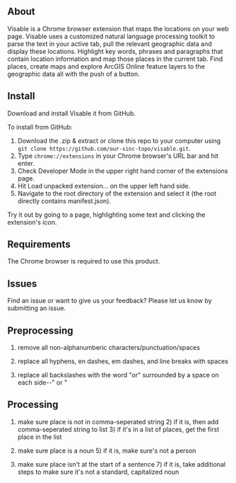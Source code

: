 ## About
Visable is a Chrome browser extension that maps the locations on your web page. Visable uses a customized natural language processing toolkit to parse the text in your active tab, pull the relevant geographic data and display these locations. Highlight key words, phrases and paragraphs that contain location information and map those places in the current tab. Find places, create maps and explore ArcGIS Online feature layers to the geographic data all with the push of a button.

## Install
Download and install Visable it from GitHub.

To install from GitHub:
1. Download the .zip & extract or clone this repo to your computer using `git clone https://github.com/our-sinc-topo/visable.git`.
2. Type `chrome://extensions` in your Chrome browser's URL bar and hit enter.
3. Check Developer Mode in the upper right hand corner of the extensions page.
4. Hit Load unpacked extension... on the upper left hand side.
5. Navigate to the root directory of the extension and select it (the root directly contains manifest.json).

Try it out by going to a page, highlighting some text and clicking the extension's icon.

## Requirements
The Chrome browser is required to use this product.

## Issues
Find an issue or want to give us your feedback? Please let us know by submitting an issue. 

## Preprocessing
1) remove all non-alphanumberic characters/punctuation/spaces

2) replace all hyphens, en dashes, em dashes, and line breaks with spaces

3) replace all backslashes with the word "or" surrounded by a space on each side--" or "

## Processing
1) make sure place is not in comma-seperated string
	    2) if it is, then add comma-seperated string to list
      3) if it's in a list of places, get the first place in the list
      
4) make sure place is a noun
      5) if it is, make sure's not a person
      
6) make sure place isn't at the start of a sentence
      7) if it is, take additional steps to make sure it's not a standard, capitalized noun
